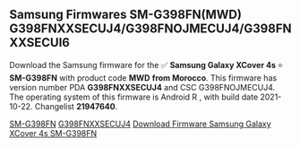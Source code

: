 <h2>Samsung Firmwares SM-G398FN(MWD) G398FNXXSECUJ4/G398FNOJMECUJ4/G398FNXXSECUI6</h2>
Download the Samsung firmware for the ✅ <strong>Samsung Galaxy XCover 4s </strong> ⭐ <strong>SM-G398FN</strong> with product code <strong>MWD</strong> <strong> from Morocco</strong>. This firmware has version number PDA <strong>G398FNXXSECUJ4</strong> and CSC G398FNOJMECUJ4. The operating system of this firmware is Android R , with build date 2021-10-22. Changelist <strong>21947640</strong>.


[SM-G398FN](https://samfirm.shop/samsung/model/SM-G398FN)
[G398FNXXSECUJ4](https://samfirm.shop/samsung/pda/G398FNXXSECUJ4)
[Download Firmware Samsung Galaxy XCover 4s SM-G398FN](https://samfirm.shop/samsung/firmware/467548)
